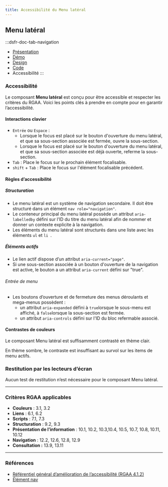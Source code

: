 ```yaml
---
title: Accessibilité du Menu latéral
---
```


## Menu latéral

:::dsfr-doc-tab-navigation
- [Présentation](../index.md)
- [Démo](../demo/index.md)
- [Design](../design/index.md)
- [Code](../code/index.md)
- Accessibilité
:::

### Accessibilité

Le composant **Menu latéral** est conçu pour être accessible et respecter les critères du RGAA. Voici les points clés à prendre en compte pour en garantir l’accessibilité.

#### Interactions clavier

- `Entrée` ou `Espace` :
    - Lorsque le focus est placé sur le bouton d'ouverture du menu latéral, et que sa sous-section associée est fermée, ouvre la sous-section.
    - Lorsque le focus est placé sur le bouton d'ouverture du menu latéral, et que sa sous-section associée est déjà ouverte, referme la sous-section.
- `Tab` : Place le focus sur le prochain élément focalisable.
- `shift` + `Tab` : Place le focus sur l'élément focalisable précédent.

#### Règles d’accessibilité

##### Structuration

- Le menu latéral est un système de navigation secondaire. Il doit être structuré dans un élément `nav role="navigation"`.
- Le conteneur principal du menu latéral possède un attribut `aria-labelledby` défini sur l’ID du titre du menu latéral afin de nommer et donner un contexte explicite à la navigation.
- Les éléments du menu latéral sont structurés dans une liste avec les éléments `ul` et `li `.

##### Éléments actifs

- Le lien actif dispose d’un attribut `aria-current="page"`.
- Si une sous-section associée à un bouton d'ouverture de la navigation est active, le bouton a un attribut `aria-current` défini sur "true".

###### Entrée de menu

- Les boutons d’ouverture et de fermeture des menus déroulants et mega-menus possèdent&nbsp;:
  - un attribut `aria-expanded` défini à `true`lorsque le sous-menu est affiché, à `false`lorsque la sous-section est fermée.
  - un attribut `aria-controls` défini sur l'ID du bloc refermable associé.

#### Contrastes de couleurs

Le composant Menu latéral est suffisamment contrasté en thème clair.

En thème sombre, le contraste est insuffisant au survol sur les items de menu actifs.

### Restitution par les lecteurs d’écran

Aucun test de restitution n’est nécessaire pour le composant Menu latéral.

---

### Critères RGAA applicables
- **Couleurs** : 3.1, 3.2
- **Liens** : 6.1, 6.2
- **Scripts** : 7.1, 7.3 
- **Structuration** : 9.2, 9.3
- **Présentation de l’information** : 10.1, 10.2, 10.3,10.4, 10.5, 10.7, 10.8, 10.11, 10.12
- **Navigation** : 12.2, 12.6, 12.8, 12.9
- **Consultation&nbsp;:** 13.9, 13.11

--- 

### Références

- [Référentiel général d’amélioration de l’accessibilité (RGAA 4.1.2)](https://accessibilite.numerique.gouv.fr/methode/criteres-et-tests/)
- [Élément nav](https://html.spec.whatwg.org/#the-nav-element)